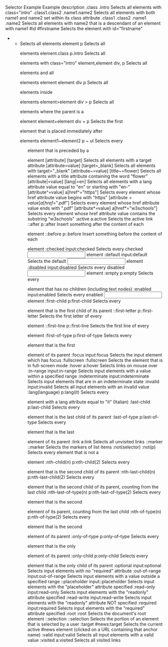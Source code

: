 Selector	Example	    Example description
.class  	.intro	Selects all elements with class="intro"
.class1.class2  	.name1.name2	Selects all elements with both name1 and name2 set within its class attribute
.class1 .class2 	.name1 .name2	Selects all elements with name2 that is a descendant of an element with name1
#id	#firstname	Selects the element with id="firstname"
*	*	Selects all elements
element	p	Selects all <p> elements
element.class	p.intro	Selects all <p> elements with class="intro"
element,element	div, p	Selects all <div> elements and all <p> elements
element element	div p	Selects all <p> elements inside <div> elements
element>element	div > p	Selects all <p> elements where the parent is a <div> element
element+element	div + p	Selects the first <p> element that is placed immediately after <div> elements
element1~element2	p ~ ul	Selects every <ul> element that is preceded by a <p> element
[attribute]	[target]	Selects all elements with a target attribute
[attribute=value]	[target=_blank]	Selects all elements with target="_blank"
[attribute~=value]	[title~=flower]	Selects all elements with a title attribute containing the word "flower"
[attribute|=value]	[lang|=en]	Selects all elements with a lang attribute value equal to "en" or starting with "en-"
[attribute^=value]	a[href^="https"]	Selects every <a> element whose href attribute value begins with "https"
[attribute$=value]	a[href$=".pdf"]	Selects every <a> element whose href attribute value ends with ".pdf"
[attribute*=value]	a[href*="w3schools"]	Selects every <a> element whose href attribute value contains the substring "w3schools"
:active	a:active	Selects the active link
::after	p::after	Insert something after the content of each <p> element
::before	p::before	Insert something before the content of each <p> element
:checked	input:checked	Selects every checked <input> element
:default	input:default	Selects the default <input> element
:disabled	input:disabled	Selects every disabled <input> element
:empty	p:empty	Selects every <p> element that has no children (including text nodes)
:enabled	input:enabled	Selects every enabled <input> element
:first-child	p:first-child	Selects every <p> element that is the first child of its parent
::first-letter	p::first-letter	Selects the first letter of every <p> element
::first-line	p::first-line	Selects the first line of every <p> element
:first-of-type	p:first-of-type	Selects every <p> element that is the first <p> element of its parent
:focus	input:focus	Selects the input element which has focus
:fullscreen	:fullscreen	Selects the element that is in full-screen mode
:hover	a:hover	Selects links on mouse over
:in-range	input:in-range	Selects input elements with a value within a specified range
:indeterminate	input:indeterminate	Selects input elements that are in an indeterminate state
:invalid	input:invalid	Selects all input elements with an invalid value
:lang(language)	p:lang(it)	Selects every <p> element with a lang attribute equal to "it" (Italian)
:last-child	p:last-child	Selects every <p> element that is the last child of its parent
:last-of-type	p:last-of-type	Selects every <p> element that is the last <p> element of its parent
:link	a:link	Selects all unvisited links
::marker	::marker	Selects the markers of list items
:not(selector)	:not(p)	Selects every element that is not a <p> element
:nth-child(n)	p:nth-child(2)	Selects every <p> element that is the second child of its parent
:nth-last-child(n)	p:nth-last-child(2)	Selects every <p> element that is the second child of its parent, counting from the last child
:nth-last-of-type(n)	p:nth-last-of-type(2)	Selects every <p> element that is the second <p> element of its parent, counting from the last child
:nth-of-type(n)	p:nth-of-type(2)	Selects every <p> element that is the second <p> element of its parent
:only-of-type	p:only-of-type	Selects every <p> element that is the only <p> element of its parent
:only-child	p:only-child	Selects every <p> element that is the only child of its parent
:optional	input:optional	Selects input elements with no "required" attribute
:out-of-range	input:out-of-range	Selects input elements with a value outside a specified range
::placeholder	input::placeholder	Selects input elements with the "placeholder" attribute specified
:read-only	input:read-only	Selects input elements with the "readonly" attribute specified
:read-write	input:read-write	Selects input elements with the "readonly" attribute NOT specified
:required	input:required	Selects input elements with the "required" attribute specified
:root	:root	Selects the document's root element
::selection	::selection	Selects the portion of an element that is selected by a user
:target	#news:target	Selects the current active #news element (clicked on a URL containing that anchor name)
:valid	input:valid	Selects all input elements with a valid value
:visited	a:visited	Selects all visited links